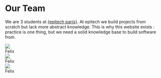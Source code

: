 # Our Team

We are 3 students at [{epitech paris}](http://www.epitech.eu).
At epitech we build projects from scratch but lack more abstract
knowledge. This is why this website exists : practice is one thing,
but we need a solid knowledge base to build software from.

<div class="row">
<div class="col-md-4">
<img src="http://ageoflazies.herokuapp.com/images/felix.jpg"><br>
Felix
</div>

<div class="col-md-4">
<img src="http://ageoflazies.herokuapp.com/images/felix.jpg"><br>
Felix
</div>

<div class="col-md-4">
<img src="http://ageoflazies.herokuapp.com/images/felix.jpg"><br>
Felix
</div>
</div>